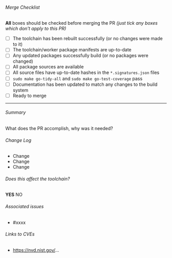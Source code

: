 <!--
COMMENT BLOCKS WILL NOT BE INCLUDED IN THE PR.
Feel free to delete sections of the template which do not apply to your PR, or add additional details
-->

###### Merge Checklist  <!-- REQUIRED -->
<!-- You can set them now ([x]) or set them later using the Github UI -->
**All** boxes should be checked before merging the PR *(just tick any boxes which don't apply to this PR)*
- [ ] The toolchain has been rebuilt successfully (or no changes were made to it)
- [ ] The toolchain/worker package manifests are up-to-date
- [ ] Any updated packages successfully build (or no packages were changed)
- [ ] All package sources are available
- [ ] All source files have up-to-date hashes in the `*.signatures.json` files
- [ ] `sudo make go-tidy-all` and `sudo make go-test-coverage` pass
- [ ] Documentation has been updated to match any changes to the build system
- [ ] Ready to merge

---

###### Summary <!-- REQUIRED -->
<!-- Quick explanation of the changes. -->
What does the PR accomplish, why was it needed?

###### Change Log  <!-- REQUIRED -->
<!-- Detail the changes made here. -->
<!-- Please list any packages which will be affected by this change, if applicable. -->
<!-- Please list any CVES fixed by this change, if applicable. -->
- Change
- Change
- Change

###### Does this affect the toolchain?  <!-- REQUIRED -->
<!-- Any packages which are included in the toolchain should be carefully considered. Make sure the toolchain builds with these changes if so. -->
**YES**
NO

###### Associated issues  <!-- optional -->
<!-- Link to Github issues if possible. -->
<!-- you can use "fixes #xxxx" to auto close an associated issue once the PR is merged -->
- #xxxx

###### Links to CVEs  <!-- optional -->
- https://nvd.nist.gov/...